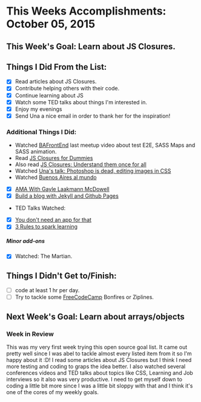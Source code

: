 # This Weeks Accomplishments: October 05, 2015

## This Week's Goal: Learn about JS Closures.

## Things I Did From the List:

- [x] Read articles about JS Closures.
- [x] Contribute helping others with their code.
- [x] Continue learning about JS
- [x] Watch some TED talks about things I'm interested in.
- [x] Enjoy my evenings
- [x] Send Una a nice email in order to thank her for the inspiration!

### Additional Things I Did:

- Watched [BAFrontEnd](https://www.youtube.com/watch?v=K3mRABRrGgw) last meetup video about test E2E, SASS Maps and SASS animation.
- Read [JS Closures for Dummies](http://web.archive.org/web/20080209105120/http://blog.morrisjohns.com/javascript_closures_for_dummies)
- Also read [JS Closures: Understand them once for all](http://www.variablenotfound.com/2012/10/closures-en-javascript-entiendelos-de.html)
- Watched [Una's talk: Photoshop is dead, editing images in CSS](https://www.youtube.com/watch?v=LY65F2e4B5w)
- Watched [Buenos Aires al mundo](http://www.buenosaires.gob.ar/desarrolloeconomico/comercioexterior/buenos-aires-al-mundo)
- [x] [AMA With Gayle Laakmann McDowell](https://www.youtube.com/watch?v=1fqxMuPmGak)
- [x] [Build a blog with Jekyll and Github Pages](http://teamtreehouse.com/library/build-a-blog-with-jekyll-and-github-pages)
- TED Talks Watched:
- [x] [You don't need an app for that](https://www.ted.com/talks/toby_shapshak_you_don_t_need_an_app_for_that)
- [x] [3 Rules to spark learning](http://www.ted.com/talks/ramsey_musallam_3_rules_to_spark_learning)

##### Minor add-ons
- [x] Watched: The Martian.

## Things I Didn't Get to/Finish:

- [ ] code at least 1 hr per day.
- [ ] Try to tackle some [FreeCodeCamp](http://www.freecodecamp.com/julianaramburu) Bonfires or Ziplines.

## Next Week's Goal: Learn about arrays/objects

### Week in Review

This was my very first week trying this open source goal list. It came out pretty well since I was abel to tackle almost every listed item from it so I'm happy about it :D! 
I read some articles about JS Closures but I think I need more testing and coding to graps the idea better. I also watched several conferences videos and TED talks about topics like CSS, Learning and Job interviews so it also was very productive.
I need to get myself down to coding a little bit more since I was a little bit sloppy with that and I think it's one of the cores of my weekly goals.
